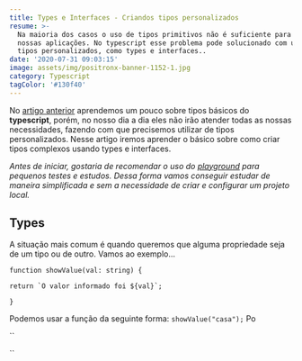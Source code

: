 ```yaml
---
title: Types e Interfaces - Criandos tipos personalizados
resume: >-
  Na maioria dos casos o uso de tipos primitivos não é suficiente para atender
  nossas aplicações. No typescript esse problema pode solucionado com uso de
  tipos personalizados, como types e interfaces.. 
date: '2020-07-31 09:03:15'
image: assets/img/positronx-banner-1152-1.jpg
category: Typescript
tagColor: '#130f40'
---
```

No [artigo anterior](https://www.crisgon.dev/typescript-uma-breve-introdu%C3%A7%C3%A3o/) aprendemos um pouco sobre tipos básicos do **typescript**, porém, no nosso dia a dia eles não irão atender todas as nossas necessidades, fazendo com que precisemos utilizar de tipos personalizados. Nesse artigo iremos aprender o básico sobre como criar tipos complexos usando types e interfaces.

*Antes de iniciar, gostaria de recomendar o uso do [playground](https://www.typescriptlang.org/play/) para pequenos testes e estudos. Dessa forma vamos conseguir estudar de maneira simplificada e sem a necessidade de criar e configurar um projeto local.*

## Types

A situação mais comum é quando queremos que alguma propriedade seja de um tipo ou de outro. Vamos ao exemplo...

`function showValue(val: string) {`

``return `O valor informado foi ${val}`;``

`}`

Podemos usar a função da seguinte forma: `showValue("casa");` Po

``

``
